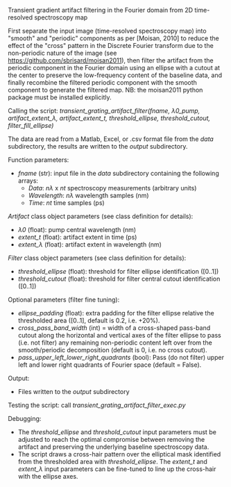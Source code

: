 Transient gradient artifact filtering in the Fourier domain from 2D time-resolved spectroscopy map

First separate the input image (time-resolved spectroscopy map) into "smooth" and "periodic" components as per [Moisan, 2010] to
reduce the effect of the "cross" pattern in the Discrete Fourier transform due to the
non-periodic nature of the image (see https://github.com/sbrisard/moisan2011), then
filter the artifact from the periodic component in the Fourier domain using
an ellipse with a cutout at the center to preserve the low-frequency content of the
baseline data, and finally recombine the filtered periodic component with the smooth component
to generate the filtered map. NB: the moisan2011 python package must be installed explicitly.

Calling the script: *transient_grating_artifact_filter(fname, λ0_pump, artifact_extent_λ, artifact_extent_t, threshold_ellipse, threshold_cutout, filter_fill_ellipse)*

The data are read from a Matlab, Excel, or .csv format file from the *data* subdirectory,
the results are written to the *output* subdirectory.

Function parameters:

- *fname* (str): input file in the *data* subdirectory containing the following arrays:
  - *Data*: *nλ* x *nt* spectroscopy measurements (arbitrary units)
  - *Wavelength*: *nλ* wavelength samples (nm)
  - *Time*: *nt* time samples (ps)

*Artifact* class object parameters (see class definition for details):
- *λ0* (float): pump central wavelength (nm)
- *extent_t* (float): artifact extent in time (ps)
- *extent_λ* (float): artifact extent in wavelength (nm)

*Filter* class object parameters (see class definition for details):
- *threshold_ellipse* (float): threshold for filter ellipse identification ([0..1])
- *threshold_cutout* (float): threshold for filter central cutout identification ([0..1])

Optional parameters (filter fine tuning):
  - *ellipse_padding* (float): extra padding for the filter ellipse relative the
                               thresholded area  ([0..1], default is 0.2, i.e. +20%).
  - *cross_pass_band_width* (int) = width of a cross-shaped pass-band cutout along the
                    horizontal and vertical axes of the filter ellipse to pass
                    (i.e. not filter) any remaining non-periodic content left over from the
                    smooth/periodic decomposition (default is 0, i.e. no cross cutout).
  - *pass_upper_left_lower_right_quadrants* (bool): Pass (do not filter) upper left 
                    and lower right quadrants of Fourier space (default = False).

Output:
- Files written to the *output* subdirectory

Testing the script: call *transient_grating_artifact_filter_exec.py*

Debugging:
- The *threshold_ellipse* and *threshold_cutout* input parameters must be adjusted to
  reach the optimal compromise between removing the artifact and preserving the 
  underlying baseline spectroscopy data.
- The script draws a cross-hair pattern over the elliptical mask identified from the
  thresholded area with *threshold_ellipse*. The *extent_t* and *extent_λ* input
  parameters can be fine-tuned to line up the cross-hair with the ellipse axes.

